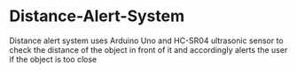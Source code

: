 # Distance-Alert-System
Distance alert system uses Arduino Uno and HC-SR04 ultrasonic sensor to check the distance of the object in front of it and accordingly alerts the user if the object is too close 
